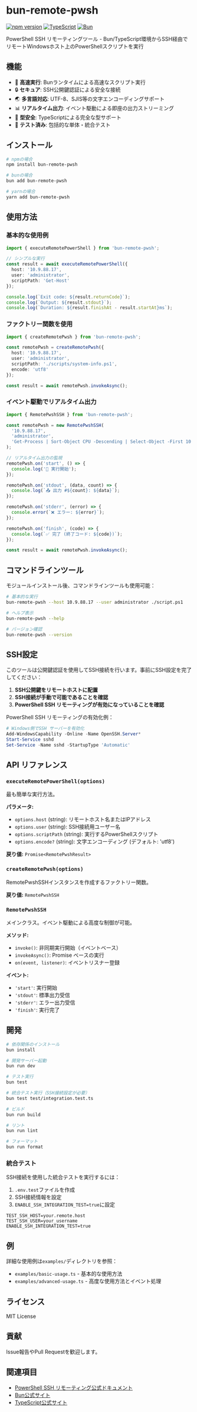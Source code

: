 # bun-remote-pwsh

[![npm version](https://badge.fury.io/js/bun-remote-pwsh.svg)](https://badge.fury.io/js/bun-remote-pwsh)
[![TypeScript](https://img.shields.io/badge/TypeScript-5.0+-blue.svg)](https://www.typescriptlang.org/)
[![Bun](https://img.shields.io/badge/Bun-1.0+-orange.svg)](https://bun.sh/)

PowerShell SSH リモーティングツール - Bun/TypeScript環境からSSH経由でリモートWindowsホスト上のPowerShellスクリプトを実行

## 機能

- 🚀 **高速実行**: Bunランタイムによる高速なスクリプト実行
- 🔒 **セキュア**: SSH公開鍵認証による安全な接続
- 🌏 **多言語対応**: UTF-8、SJIS等の文字エンコーディングサポート
- 📊 **リアルタイム出力**: イベント駆動による即座の出力ストリーミング
- 🎯 **型安全**: TypeScriptによる完全な型サポート
- 🧪 **テスト済み**: 包括的な単体・統合テスト

## インストール

```bash
# npmの場合
npm install bun-remote-pwsh

# bunの場合
bun add bun-remote-pwsh

# yarnの場合
yarn add bun-remote-pwsh
```

## 使用方法

### 基本的な使用例

```typescript
import { executeRemotePowerShell } from 'bun-remote-pwsh';

// シンプルな実行
const result = await executeRemotePowerShell({
  host: '10.9.88.17',
  user: 'administrator',
  scriptPath: 'Get-Host'
});

console.log(`Exit code: ${result.returnCode}`);
console.log(`Output: ${result.stdout}`);
console.log(`Duration: ${result.finishAt - result.startAt}ms`);
```

### ファクトリー関数を使用

```typescript
import { createRemotePwsh } from 'bun-remote-pwsh';

const remotePwsh = createRemotePwsh({
  host: '10.9.88.17',
  user: 'administrator',
  scriptPath: './scripts/system-info.ps1',
  encode: 'utf8'
});

const result = await remotePwsh.invokeAsync();
```

### イベント駆動でリアルタイム出力

```typescript
import { RemotePwshSSH } from 'bun-remote-pwsh';

const remotePwsh = new RemotePwshSSH(
  '10.9.88.17',
  'administrator',
  'Get-Process | Sort-Object CPU -Descending | Select-Object -First 10'
);

// リアルタイム出力の監視
remotePwsh.on('start', () => {
  console.log('🚀 実行開始');
});

remotePwsh.on('stdout', (data, count) => {
  console.log(`📤 出力 #${count}: ${data}`);
});

remotePwsh.on('stderr', (error) => {
  console.error(`❌ エラー: ${error}`);
});

remotePwsh.on('finish', (code) => {
  console.log(`✅ 完了 (終了コード: ${code})`);
});

const result = await remotePwsh.invokeAsync();
```

## コマンドラインツール

モジュールインストール後、コマンドラインツールも使用可能：

```bash
# 基本的な実行
bun-remote-pwsh --host 10.9.88.17 --user administrator ./script.ps1

# ヘルプ表示
bun-remote-pwsh --help

# バージョン確認
bun-remote-pwsh --version
```

## SSH設定

このツールは公開鍵認証を使用してSSH接続を行います。事前にSSH設定を完了してください：

1. **SSH公開鍵をリモートホストに配置**
2. **SSH接続が手動で可能であることを確認**
3. **PowerShell SSH リモーティングが有効になっていることを確認**

PowerShell SSH リモーティングの有効化例：
```powershell
# Windows側でSSH サーバーを有効化
Add-WindowsCapability -Online -Name OpenSSH.Server*
Start-Service sshd
Set-Service -Name sshd -StartupType 'Automatic'
```

## API リファレンス

### `executeRemotePowerShell(options)`

最も簡単な実行方法。

**パラメータ:**
- `options.host` (string): リモートホスト名またはIPアドレス
- `options.user` (string): SSH接続用ユーザー名
- `options.scriptPath` (string): 実行するPowerShellスクリプト
- `options.encode?` (string): 文字エンコーディング (デフォルト: 'utf8')

**戻り値:** `Promise<RemotePwshResult>`

### `createRemotePwsh(options)`

RemotePwshSSHインスタンスを作成するファクトリー関数。

**戻り値:** `RemotePwshSSH`

### `RemotePwshSSH`

メインクラス。イベント駆動による高度な制御が可能。

**メソッド:**
- `invoke()`: 非同期実行開始（イベントベース）
- `invokeAsync()`: Promise ベースの実行
- `on(event, listener)`: イベントリスナー登録

**イベント:**
- `'start'`: 実行開始
- `'stdout'`: 標準出力受信
- `'stderr'`: エラー出力受信
- `'finish'`: 実行完了

## 開発

```bash
# 依存関係のインストール
bun install

# 開発サーバー起動
bun run dev

# テスト実行
bun test

# 統合テスト実行（SSH接続設定が必要）
bun test test/integration.test.ts

# ビルド
bun run build

# リント
bun run lint

# フォーマット
bun run format
```

### 統合テスト

SSH接続を使用した統合テストを実行するには：

1. `.env.test`ファイルを作成
2. SSH接続情報を設定
3. `ENABLE_SSH_INTEGRATION_TEST=true`に設定

```env
TEST_SSH_HOST=your.remote.host
TEST_SSH_USER=your_username
ENABLE_SSH_INTEGRATION_TEST=true
```

## 例

詳細な使用例は`examples/`ディレクトリを参照：

- `examples/basic-usage.ts` - 基本的な使用方法
- `examples/advanced-usage.ts` - 高度な使用方法とイベント処理

## ライセンス

MIT License

## 貢献

Issue報告やPull Requestを歓迎します。

## 関連項目

- [PowerShell SSH リモーティング公式ドキュメント](https://learn.microsoft.com/ja-jp/powershell/scripting/security/remoting/ssh-remoting-in-powershell)
- [Bun公式サイト](https://bun.sh/)
- [TypeScript公式サイト](https://www.typescriptlang.org/)